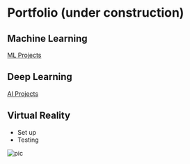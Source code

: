 # Portfolio (under construction)
## Machine Learning
[ML Projects](https://github.com/PabloMartinezPancorbo/pablomartinezpancorbo.github.io/tree/main/Machine_Learning)
## Deep Learning
[AI Projects](https://github.com/PabloMartinezPancorbo/pablomartinezpancorbo.github.io/tree/PabloMartinezPancorbo-Projects/Files/Deep%20Learning)
## Virtual Reality
* Set up
* Testing

![pic](https://pablomartinezpancorbo.files.wordpress.com/2020/04/me-diamond.png)
